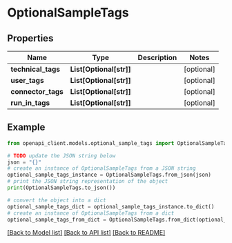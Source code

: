 # OptionalSampleTags


## Properties

Name | Type | Description | Notes
------------ | ------------- | ------------- | -------------
**technical_tags** | **List[Optional[str]]** |  | [optional] 
**user_tags** | **List[Optional[str]]** |  | [optional] 
**connector_tags** | **List[Optional[str]]** |  | [optional] 
**run_in_tags** | **List[Optional[str]]** |  | [optional] 

## Example

```python
from openapi_client.models.optional_sample_tags import OptionalSampleTags

# TODO update the JSON string below
json = "{}"
# create an instance of OptionalSampleTags from a JSON string
optional_sample_tags_instance = OptionalSampleTags.from_json(json)
# print the JSON string representation of the object
print(OptionalSampleTags.to_json())

# convert the object into a dict
optional_sample_tags_dict = optional_sample_tags_instance.to_dict()
# create an instance of OptionalSampleTags from a dict
optional_sample_tags_from_dict = OptionalSampleTags.from_dict(optional_sample_tags_dict)
```
[[Back to Model list]](../README.md#documentation-for-models) [[Back to API list]](../README.md#documentation-for-api-endpoints) [[Back to README]](../README.md)


